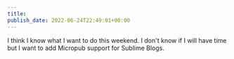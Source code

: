 ```yaml
---
title: 
publish_date: 2022-06-24T22:49:01+00:00
---
```


I think I know what I want to do this weekend. I don't know if I will have time but I want to add Micropub support for Sublime Blogs.
